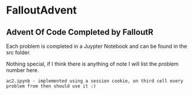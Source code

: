 # FalloutAdvent
## Advent Of Code Completed by FalloutR
Each problem is completed in a Juypter Notebook and can be found in the src folder.

Nothing special, if I think there is anything of note I will list the problem number here.

```
ac2.ipynb - implemented using a session cookie, on third cell every problem from then should use it :)
```
